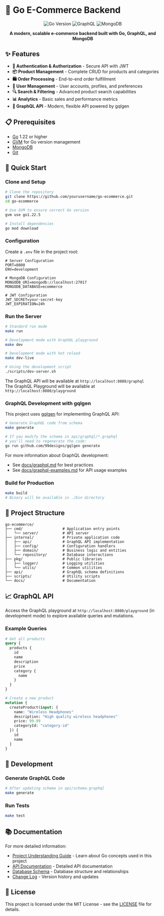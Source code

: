 # 🛒 Go E-Commerce Backend

<div align="center">

![Go Version](https://img.shields.io/badge/Go-1.22.5-00ADD8?style=for-the-badge&logo=go)
![GraphQL](https://img.shields.io/badge/GraphQL-E10098?style=for-the-badge&logo=graphql)
![MongoDB](https://img.shields.io/badge/MongoDB-4EA94B?style=for-the-badge&logo=mongodb)

**A modern, scalable e-commerce backend built with Go, GraphQL, and MongoDB**

</div>

## ✨ Features

- **🔐 Authentication & Authorization** - Secure API with JWT
- **📦 Product Management** - Complete CRUD for products and categories
- **🛍️ Order Processing** - End-to-end order fulfillment
- **👤 User Management** - User accounts, profiles, and preferences
- **🔍 Search & Filtering** - Advanced product search capabilities
- **📊 Analytics** - Basic sales and performance metrics
- **📱 GraphQL API** - Modern, flexible API powered by gqlgen

## 📋 Prerequisites

- [Go](https://go.dev/doc/install) 1.22 or higher
- [GVM](https://github.com/moovweb/gvm) for Go version management
- [MongoDB](https://www.mongodb.com/docs/manual/installation/)
- [Git](https://git-scm.com/downloads)

## 🚀 Quick Start

### Clone and Setup

```bash
# Clone the repository
git clone https://github.com/yourusername/go-ecommerce.git
cd go-ecommerce

# Use GVM to ensure correct Go version
gvm use go1.22.5

# Install dependencies
go mod download
```

### Configuration

Create a `.env` file in the project root:

```env
# Server Configuration
PORT=8080
ENV=development

# MongoDB Configuration
MONGODB_URI=mongodb://localhost:27017
MONGODB_DATABASE=ecommerce

# JWT Configuration
JWT_SECRET=your-secret-key
JWT_EXPIRATION=24h
```

### Run the Server

```bash
# Standard run mode
make run

# Development mode with GraphQL playground
make dev

# Development mode with hot reload
make dev-live

# Using the development script
./scripts/dev-server.sh
```

The GraphQL API will be available at `http://localhost:8080/graphql`  
The GraphQL Playground will be available at `http://localhost:8080/playground`

### GraphQL Development with gqlgen

This project uses [gqlgen](https://github.com/99designs/gqlgen) for implementing GraphQL API:

```bash
# Generate GraphQL code from schema
make generate

# If you modify the schema in api/graphql/*.graphql
# you'll need to regenerate the code:
go run github.com/99designs/gqlgen generate
```

For more information about GraphQL development:
- See [docs/graphql.md](docs/graphql.md) for best practices
- See [docs/graphql-examples.md](docs/graphql-examples.md) for API usage examples

### Build for Production

```bash
make build
# Binary will be available in ./bin directory
```

## 📁 Project Structure

```
go-ecommerce/
├── cmd/                  # Application entry points
│   └── server/           # API server
├── internal/             # Private application code
│   ├── api/              # GraphQL API implementation
│   ├── config/           # Configuration handlers
│   ├── domain/           # Business logic and entities
│   └── repository/       # Database interactions
├── pkg/                  # Public libraries
│   ├── logger/           # Logging utilities
│   └── utils/            # Common utilities
├── api/                  # GraphQL schema definitions
├── scripts/              # Utility scripts
└── docs/                 # Documentation
```

## 📈 GraphQL API

Access the GraphQL playground at `http://localhost:8080/playground` (in development mode) to explore available queries and mutations.

### Example Queries

```graphql
# Get all products
query {
  products {
    id
    name
    description
    price
    category {
      name
    }
  }
}

# Create a new product
mutation {
  createProduct(input: {
    name: "Wireless Headphones"
    description: "High quality wireless headphones"
    price: 99.99
    categoryId: "category-id"
  }) {
    id
    name
  }
}
```

## 🔧 Development

### Generate GraphQL Code

```bash
# After updating schema in api/schema.graphql
make generate
```

### Run Tests

```bash
make test
```

## 📚 Documentation

For more detailed information:

- [Project Understanding Guide](PROJECT.md) - Learn about Go concepts used in this project
- [API Documentation](docs/API.md) - Detailed API documentation
- [Database Schema](docs/SCHEMA.md) - Database structure and relationships
- [Change Log](CHANGELOG.md) - Version history and updates

## 📄 License

This project is licensed under the MIT License - see the [LICENSE](LICENSE) file for details.
